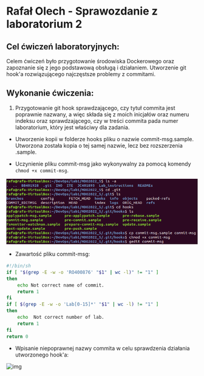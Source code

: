 # Rafał Olech - Sprawozdanie z laboratorium 2

## Cel ćwiczeń laboratoryjnych:

Celem ćwiczeń było przygotowanie środowiska Dockerowego oraz zapoznanie się z jego podstawową obsługą i działaniem. Utworzenie git hook'a rozwiązującego najczęstsze problemy z commitami. 

## Wykonanie ćwiczenia:

1. Przygotowanie git hook sprawdzającego, czy tytuł commita jest poprawnie nazwany, a więc składa się z moich inicjałów oraz numeru indeksu oraz sprawdzającego, czy w treści commita pada numer laboratorium, który jest właściwy dla zadania.


 * Utworzenie kopii w folderze hooks pliku o nazwie commit-msg.sample. Utworzona została kopia o tej samej nazwie, lecz bez rozszerzenia .sample.

 * Uczynienie pliku commit-msg jako wykonywalny za pomocą komendy `chmod +x commit-msg`.    

![img](lab2_1.png)


 * Zawartość pliku commit-msg:


```bash
#!/bin/sh
if [ "$(grep -E -w -o 'RO400876' "$1" | wc -l)" != "1" ]
then
    echo Not correct name of commit.
    return 1
fi
if [ $(grep -E -w -o 'Lab[0-15]*' "$1" | wc -l) != "1" ]
then
    echo  Not correct number of lab.
    return 1
fi
return 0
```

 * Wpisanie niepoprawnej nazwy commita w celu sprawdzenia działania utworzonego hook'a:

 ![img](lab2_5.png)








